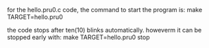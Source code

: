 for the hello.pru0.c code, the command to start the program is:
make TARGET=hello.pru0

the code stops after ten(10) blinks automatically.
howeverm it can be stopped early with:
make TARGET=hello.pru0 stop
